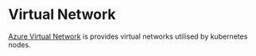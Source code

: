 # Virtual Network
[Azure Virtual Network](https://learn.microsoft.com/en-us/azure/virtual-network/virtual-networks-overview) is provides virtual networks utilised by kubernetes nodes.